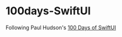# 100days-SwiftUI
Following Paul Hudson's [100 Days of SwiftUI](https://www.hackingwithswift.com/100/swiftui)
